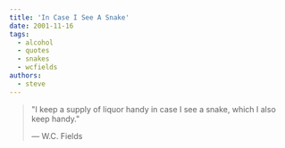 ```yaml
---
title: 'In Case I See A Snake'
date: 2001-11-16
tags:
  - alcohol
  - quotes
  - snakes
  - wcfields
authors:
  - steve
---
```


> "I keep a supply of liquor handy in case I see a snake, which I also keep handy."
>
> — W.C. Fields
